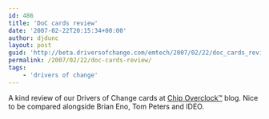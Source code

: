 ```yaml
---
id: 486
title: 'DoC cards review'
date: '2007-02-22T20:15:34+00:00'
author: djdunc
layout: post
guid: 'http://beta.driversofchange.com/emtech/2007/02/22/doc_cards_review/'
permalink: /2007/02/22/doc-cards-review/
tags:
    - 'drivers of change'
---
```


A kind review of our Drivers of Change cards at [Chip Overclock™](http://coverclock.blogspot.com/2007/01/one-percent-inspiration.html "Chip Overclock™: The One Percent Inspiration") blog. Nice to be compared alongside Brian Eno, Tom Peters and IDEO.